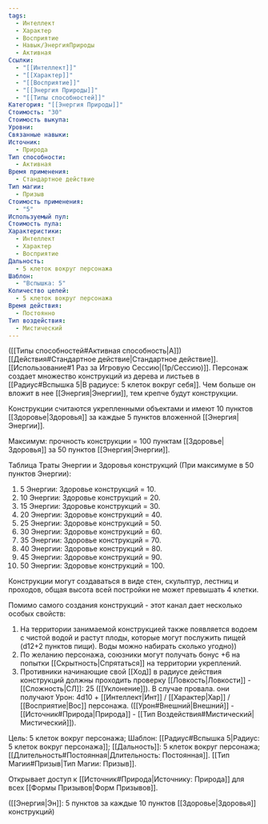 ```yaml
---
tags:
  - Интеллект
  - Характер
  - Восприятие
  - Навык/ЭнергияПрироды
  - Активная
Ссылки:
  - "[[Интеллект]]"
  - "[[Характер]]"
  - "[[Восприятие]]"
  - "[[Энергия Природы]]"
  - "[[Типы способностей]]"
Категория: "[[Энергия Природы]]"
Стоимость: "30"
Стоимость выкупа: 
Уровни: 
Связанные навыки: 
Источник:
  - Природа
Тип способности:
  - Активная
Время применения:
  - Стандартное действие
Тип магии:
  - Призыв
Стоимость применения:
  - "5"
Используемый пул: 
Стоимость пула: 
Характеристики:
  - Интеллект
  - Характер
  - Восприятие
Дальность:
  - 5 клеток вокруг персонажа
Шаблон:
  - "Вспышка: 5"
Количество целей:
  - 5 клеток вокруг персонажа
Время действия:
  - Постоянно
Тип воздействия:
  - Мистический
---
```

([[Типы способностей#Активная способность|А]]) [[Действия#Стандартное действие|Стандартное действие]]. [[Использование#1 Раз за Игровую Сессию|(1р/Сессию)]]. Персонаж создает множество конструкций из дерева и листьев в [[Радиус#Вспышка 5|В радиусе: 5 клеток вокруг себя]]. Чем больше он вложит в нее [[Энергия|Энергии]], тем крепче будут конструкции.

Конструкции считаются укрепленными объектами и имеют 10 пунктов [[Здоровье|Здоровья]] за каждые 5 пунктов вложенной [[Энергия|Энергии]].

Максимум: прочность конструкции = 100 пунктам [[Здоровье|Здоровья]] за 50 пунктов [[Энергия|Энергии]].

Таблица Траты Энергии и Здоровья конструкций
(При максимуме в 50 пунктов Энергии):

1. 5 Энергии: Здоровье конструкций = 10.
2. 10 Энергии: Здоровье конструкций = 20. 
3. 15 Энергии: Здоровье конструкций = 30.
4. 20 Энергии: Здоровье конструкций = 40.
5. 25 Энергии: Здоровье конструкций = 50.
6. 30 Энергии: Здоровье конструкций = 60.
7. 35 Энергии: Здоровье конструкций = 70. 
8. 40 Энергии: Здоровье конструкций = 80.
9. 45 Энергии: Здоровье конструкций = 90.
10. 50 Энергии: Здоровье конструкций = 100. 

Конструкции могут создаваться в виде стен, скульптур, лестниц и проходов, общая высота всей постройки не может превышать 4 клетки. 

Помимо самого создания конструкций - этот канал дает несколько особых свойств:

1. На территории занимаемой конструкцией также появляется водоем с чистой водой и растут плоды, которые могут послужить пищей (d12+2 пунктов пищи). Воды можно набирать сколько угодно))
2. По желанию персонажа, союзники могут получать бонус +6 на попытки [[Скрытность|Спрятаться]] на территории укреплений. 
3. Противники начинающие свой [[Ход]] в радиусе действия конструкций должны проходить проверку [[Ловкость|Ловкости]] - [[Сложность|СЛ]]: 25 ([[Уклонение]]). В случае провала. они получают Урон: 4d10 + [[Интеллект|Инт]] / [[Характер|Хар]] / [[Восприятие|Вос]] персонажа. ([[Урон#Внешний|Внешний]] - [[Источник#Природа|Природа]] - [[Тип Воздействия#Мистический|Мистический]]).

Цель: 5 клеток вокруг персонажа; Шаблон: [[Радиус#Вспышка 5|Радиус: 5 клеток вокруг персонажа]]; [[Дальность]]: 5 клеток вокруг персонажа; [[Длительность#Постоянная|Длительность: Постоянная]]. [[Тип Магии#Призыв|Тип Магии: Призыв]].

Открывает доступ к [[Источник#Природа|Источнику: Природа]] для всех [[Формы Призывов|Форм Призывов]]. 

([[Энергия|Эн]]: 5 пунктов за каждые 10 пунктов [[Здоровье|Здоровья]] конструкций)